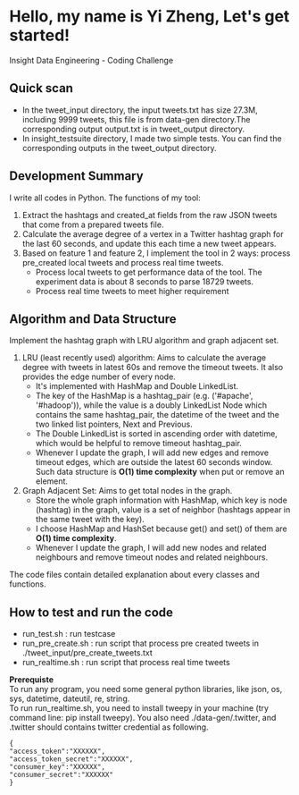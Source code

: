 Hello, my name is Yi Zheng, Let's get started!
===========================================================
Insight Data Engineering - Coding Challenge

## Quick scan

   - In the tweet_input directory, the input tweets.txt has size 27.3M, including 9999 tweets, this file is from data-gen directory.The corresponding output output.txt is in tweet_output directory.   
   - In insight_testsuite directory, I made two simple tests. You can find the corresponding outputs in the tweet_output directory.

## Development Summary

I write all codes in Python.
The functions of my tool:

1. Extract the hashtags and created_at fields from the raw JSON tweets that come from a prepared tweets file.
2. Calculate the average degree of a vertex in a Twitter hashtag graph for the last 60 seconds, and update this each time a new tweet appears.
3. Based on feature 1 and feature 2, I implement the tool in 2 ways: process pre_created local tweets and process real time tweets. 
   - Process local tweets to get performance data of the tool. The experiment data is about 8 seconds to parse 18729 tweets. 
   - Process real time tweets to meet higher requirement

## Algorithm and Data Structure
Implement the hashtag graph with LRU algorithm and graph adjacent set.

1. LRU (least recently used) algorithm: Aims to calculate the average degree with tweets in latest 60s and remove the timeout tweets. It also provides the edge number of every node. 
   - It's implemented with HashMap and Double LinkedList. 
   - The key of the HashMap is a hashtag_pair (e.g. ('#apache', '#hadoop')), while the value is a doubly LinkedList Node which contains the same hashtag_pair, the datetime of the tweet and the two linked list pointers, Next and Previous. 
   - The Double LinkedList is sorted in ascending order with datetime, which would be helpful to remove timeout hashtag_pair. 
   - Whenever I update the graph, I will add new edges and remove timeout edges, which are outside the latest 60 seconds window. Such data structure is **O(1) time complexity** when put or remove an element. 
2. Graph Adjacent Set: Aims to get total nodes in the graph. 
   - Store the whole graph information with HashMap, which key is node (hashtag) in the graph, value is a set of neighbor (hashtags appear in the same tweet with the key). 
   - I choose HashMap and HashSet because get() and set() of them are **O(1) time complexity**. 
   - Whenever I update the graph, I will add new nodes and related neighbours and remove timeout nodes and related neighbours.

The code files contain detailed explanation about every classes and functions.


## How to test and run the code
- run_test.sh : run testcase
- run_pre_create.sh : run script that process pre created tweets in ./tweet_input/pre_create_tweets.txt
- run_realtime.sh : run script that process real time tweets 

**Prerequiste**   
To run any program, you need some general python libraries, like json, os, sys, datetime, dateutil, re, string.   
To run run_realtime.sh, you need to install tweepy in your machine (try command line: pip install tweepy). You also need ./data-gen/.twitter, and .twitter should contains twitter credential as following.   

	{
	"access_token":"XXXXXX",
	"access_token_secret":"XXXXXX",
	"consumer_key":"XXXXXX",
	"consumer_secret":"XXXXXX"
	}
